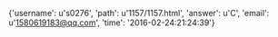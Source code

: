{'username': u's0276', 'path': u'1157/1157.html', 'answer': u'C', 'email': u'1580619183@qq.com', 'time': '2016-02-24:21:24:39'}